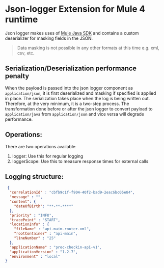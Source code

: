 # Json-logger Extension for Mule 4 runtime

Json logger makes uses of [Mule Java SDK](https://docs.mulesoft.com/mule-sdk/1.1/getting-started) 
and contains a custom deserializer for masking fields in the JSON.

> Data masking is not possible in any other formats at this time e.g. xml, csv, etc.

## Serialization/Deserialization performance penalty
When the payload is passed into the json logger component as `application/json`, it is first deserialized 
and masking if specified is applied in place. The serialization takes place when the log is being written out. 
Therefore, at the very minimum, it is a two-step process. The transformation done before or after the json logger 
to convert payload to `application/java` from `application/json` and vice versa will degrade performance.

## Operations:
There are two operations available:
1. logger: Use this for regular logging 
2. loggerScope: Use this to measure response times for external calls

## Logging structure:
```json
 {
  "correlationId" : "cbfb9c1f-f904-40f2-bad9-2eac6bc05e84",
  "message" : "",
  "content": {
    "dateOfBirth": "**-**-****"
  },
  "priority" : "INFO",
  "tracePoint" : "START",
  "locationInfo" : {
    "fileName" : "api-main-router.xml",
    "rootContainer" : "api-main",
    "lineNumber" : "25"
  },
  "applicationName" : "proc-checkin-api-v1",
  "applicationVersion" : "1.2.7",
  "environment" : "local"
}
```